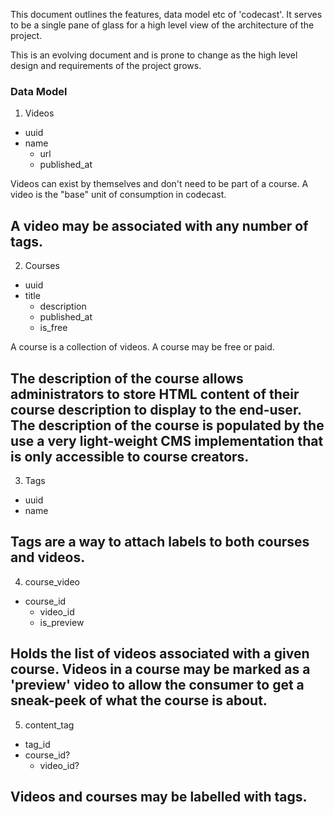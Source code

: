 This document outlines the features, data model etc of 'codecast'. It serves to be a single
pane of glass for a high level view of the architecture of the project.

This is an evolving document and is prone to change as the high level design and requirements
of the project grows.


### Data Model

1. Videos
  - uuid
  - name
	- url
	- published\_at

Videos can exist by themselves and don't need to be part of a course. A video is the "base" unit
of consumption in codecast.

A video may be associated with any number of tags.
----

2. Courses
  - uuid
  - title
	- description
	- published\_at
	- is\_free

A course is a collection of videos. A course may be free or paid.

The description of the course allows administrators to store HTML content 
of their course description to display to the end-user. The description of 
the course is populated by the use a very light-weight CMS implementation 
that is only accessible to course creators.
----

3. Tags
  - uuid
  - name

Tags are a way to attach labels to both courses and videos.
----

4. course\_video
  - course\_id
	- video\_id
	- is\_preview

Holds the list of videos associated with a given course. Videos
in a course may be marked as a 'preview' video to allow the consumer
to get a sneak-peek of what the course is about.
----

5. content\_tag
  - tag\_id
  - course\_id?
	- video\_id?

Videos and courses may be labelled with tags.
----

